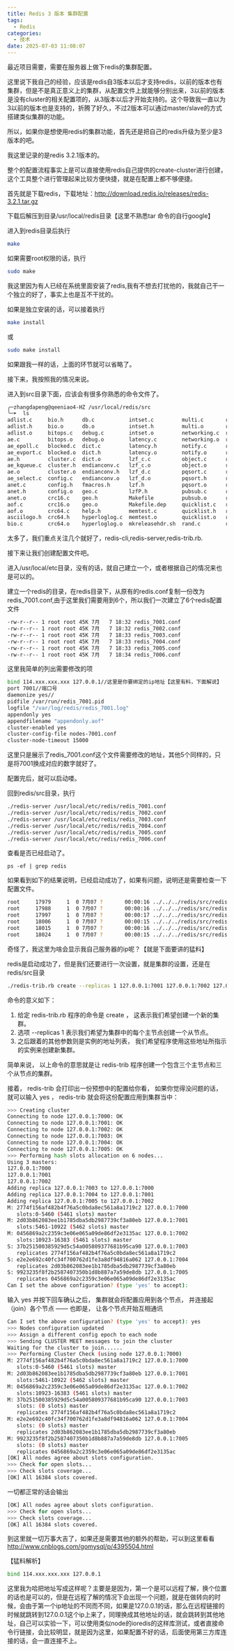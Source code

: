 ```yaml
---
title: Redis 3 版本 集群配置
tags:
  - Redis
categories:
  - 技术
date: 2025-07-03 11:08:07
---
```


最近项目需要，需要在服务器上做下redis的集群配置。

这里说下我自己的经验，应该是redis自3版本以后才支持redis，以前的版本也有集群，但是不是真正意义上的集群，从配置文件上就能够分别出来，3以前的版本是没有cluster的相关配置项的，从3版本以后才开始支持的。这个导致我一直以为3以前的版本也是支持的，折腾了好久，不过2版本可以通过master/slave的方式搭建类似集群的功能。

所以，如果你是想使用redis的集群功能，首先还是把自己的redis升级为至少是3版本的吧。

我这里记录的是redis 3.2.1版本的。

整个的配置流程事实上是可以直接使用redis自己提供的create-cluster进行创建，这个工具整个进行管理起来比较方便快捷，就是在配置上都不够便捷。

首先就是下载redis，下载地址：<http://download.redis.io/releases/redis-3.2.1.tar.gz>

下载后解压到目录/usr/local/redis目录【这里不熟悉tar 命令的自行google】

进入到redis目录后执行

```bash
make
```

如果需要root权限的话，执行

```bash
sudo make
```

我这里因为有人已经在系统里面安装了redis,我有不想去打扰他的，我就自己干一个独立的好了，事实上也是互不干扰的。

如果是独立安装的话，可以接着执行

```bash
make install
```

或

```bash
sudo make install
```

如果跟我一样的话，上面的环节就可以省略了。

接下来，我按照我的情况来说。

进入到src目录下面，应该会有很多你熟悉的命令文件了。

```bash
╭─zhangdapeng@qeeniao4-HZ /usr/local/redis/src  
╰─➤  ls
adlist.c     bio.h      db.c           intset.c         multi.c       rand.h             redis-cli.o     sds.o           sparkline.c  util.h
adlist.h     bio.o      db.o           intset.h         multi.o       rand.o             redis-sentinel  sentinel.c      sparkline.h  util.o
adlist.o     bitops.c   debug.c        intset.o         networking.c  rdb.c              redis-server    sentinel.o      sparkline.o  valgrind.sup
ae.c         bitops.o   debug.o        latency.c        networking.o  rdb.h              redis-trib.rb   server.c        syncio.c     version.h
ae_epoll.c   blocked.c  dict.c         latency.h        notify.c      rdb.o              release.c       server.h        syncio.o     ziplist.c
ae_evport.c  blocked.o  dict.h         latency.o        notify.o      redisassert.h      release.h       server.o        testhelp.h   ziplist.h
ae.h         cluster.c  dict.o         lzf_c.c          object.c      redis-benchmark    release.o       setproctitle.c  t_hash.c     ziplist.o
ae_kqueue.c  cluster.h  endianconv.c   lzf_c.o          object.o      redis-benchmark.c  replication.c   setproctitle.o  t_hash.o     zipmap.c
ae.o         cluster.o  endianconv.h   lzf_d.c          pqsort.c      redis-benchmark.o  replication.o   sha1.c          t_list.c     zipmap.h
ae_select.c  config.c   endianconv.o   lzf_d.o          pqsort.h      redis-check-aof    rio.c           sha1.h          t_list.o     zipmap.o
anet.c       config.h   fmacros.h      lzf.h            pqsort.o      redis-check-aof.c  rio.h           sha1.o          t_set.c      zmalloc.c
anet.h       config.o   geo.c          lzfP.h           pubsub.c      redis-check-aof.o  rio.o           slowlog.c       t_set.o      zmalloc.h
anet.o       crc16.c    geo.h          Makefile         pubsub.o      redis-check-rdb    scripting.c     slowlog.h       t_string.c   zmalloc.o
aof.c        crc16.o    geo.o          Makefile.dep     quicklist.c   redis-check-rdb.c  scripting.o     slowlog.o       t_string.o
aof.o        crc64.c    help.h         memtest.c        quicklist.h   redis-check-rdb.o  sdsalloc.h      solarisfixes.h  t_zset.c
asciilogo.h  crc64.h    hyperloglog.c  memtest.o        quicklist.o   redis-cli          sds.c           sort.c          t_zset.o
bio.c        crc64.o    hyperloglog.o  mkreleasehdr.sh  rand.c        redis-cli.c        sds.h           sort.o          util.c
```

太多了，我们重点关注几个就好了，redis-cli,redis-server,redis-trib.rb.

接下来让我们创建配置文件吧。

进入/usr/local/etc目录，没有的话，就自己建立一个，或者根据自己的情况来也是可以的。

建立一个redis的目录，在redis目录下，从原有的redis.conf复制一份改为redis\_7001.conf,由于这里我们需要用到6个，所以我们一次建立了6个redis配置文件

```bash
-rw-r--r-- 1 root root 45K 7月   7 18:32 redis_7001.conf
-rw-r--r-- 1 root root 45K 7月   7 18:32 redis_7002.conf
-rw-r--r-- 1 root root 45K 7月   7 18:33 redis_7003.conf
-rw-r--r-- 1 root root 45K 7月   7 18:33 redis_7004.conf
-rw-r--r-- 1 root root 45K 7月   7 18:33 redis_7005.conf
-rw-r--r-- 1 root root 45K 7月   7 18:34 redis_7006.conf
```

这里我简单的列出需要修改的项

```bash
bind 114.xxx.xxx.xxx 127.0.0.1//这里是你要绑定的ip地址【这里有料，下面解说】
port 7001//端口号
daemonize yes//
pidfile /var/run/redis_7001.pid
logfile "/var/log/redis/redis_7001.log"
appendonly yes
appendfilename "appendonly.aof"
cluster-enabled yes
cluster-config-file nodes-7001.conf
cluster-node-timeout 15000
```

这里只是展示了redis\_7001.conf这个文件需要修改的地址，其他5个同样的，只是将7001换成对应的数字就好了。

配置完后，就可以启动喽。

回到redis/src目录，执行

```bash
./redis-server /usr/local/etc/redis/redis_7001.conf
./redis-server /usr/local/etc/redis/redis_7002.conf
./redis-server /usr/local/etc/redis/redis_7003.conf
./redis-server /usr/local/etc/redis/redis_7004.conf
./redis-server /usr/local/etc/redis/redis_7005.conf
./redis-server /usr/local/etc/redis/redis_7006.conf
```

查看是否已经启动了。

`ps -ef | grep redis`

如果看到如下的结果说明，已经启动成功了，如果有问题，说明还是需要检查一下配置文件。

```bash
root     17979     1  0 7月07 ?       00:00:16 ../../../redis/src/redis-server 114.xxx.xxx.xxx:7001 [cluster]
root     17988     1  0 7月07 ?       00:00:16 ../../../redis/src/redis-server 114.xxx.xxx.xxx:7002 [cluster]
root     17997     1  0 7月07 ?       00:00:17 ../../../redis/src/redis-server 114.xxx.xxx.xxx:7003 [cluster]
root     18006     1  0 7月07 ?       00:00:15 ../../../redis/src/redis-server 114.xxx.xxx.xxx:7004 [cluster]
root     18015     1  0 7月07 ?       00:00:16 ../../../redis/src/redis-server 114.xxx.xxx.xxx:7005 [cluster]
root     18024     1  0 7月07 ?       00:00:15 ../../../redis/src/redis-server 114.xxx.xxx.xxx:7006 [cluster]
```

奇怪了，我这里为啥会显示我自己服务器的ip呢？【就是下面要讲的猛料】

redis是启动成功了，但是我们还要进行一次设置，就是集群的设置，还是在redis/src目录

```bash
./redis-trib.rb create --replicas 1 127.0.0.1:7001 127.0.0.1:7002 127.0.0.1:7003 127.0.0.1:7004 127.0.0.1:7005 127.0.0.1:7006
```

命令的意义如下：

1. 给定 redis-trib.rb 程序的命令是 create ， 这表示我们希望创建一个新的集群。
2. 选项 --replicas 1 表示我们希望为集群中的每个主节点创建一个从节点。
3. 之后跟着的其他参数则是实例的地址列表， 我们希望程序使用这些地址所指示的实例来创建新集群。

简单来说， 以上命令的意思就是让 redis-trib 程序创建一个包含三个主节点和三个从节点的集群。

接着， redis-trib 会打印出一份预想中的配置给你看， 如果你觉得没问题的话， 就可以输入 yes ， redis-trib 就会将这份配置应用到集群当中：

```bash
>>> Creating cluster
Connecting to node 127.0.0.1:7000: OK
Connecting to node 127.0.0.1:7001: OK
Connecting to node 127.0.0.1:7002: OK
Connecting to node 127.0.0.1:7003: OK
Connecting to node 127.0.0.1:7004: OK
Connecting to node 127.0.0.1:7005: OK
>>> Performing hash slots allocation on 6 nodes...
Using 3 masters:
127.0.0.1:7000
127.0.0.1:7001
127.0.0.1:7002
Adding replica 127.0.0.1:7003 to 127.0.0.1:7000
Adding replica 127.0.0.1:7004 to 127.0.0.1:7001
Adding replica 127.0.0.1:7005 to 127.0.0.1:7002
M: 2774f156af482b4f76a5c0bda8ec561a8a1719c2 127.0.0.1:7000
   slots:0-5460 (5461 slots) master
M: 2d03b862083ee1b1785dba5db2987739cf3a80eb 127.0.0.1:7001
   slots:5461-10922 (5462 slots) master
M: 0456869a2c2359c3e06e065a09de86df2e3135ac 127.0.0.1:7002
   slots:10923-16383 (5461 slots) master
S: 37b251500385929d5c54a005809377681b95ca90 127.0.0.1:7003
   replicates 2774f156af482b4f76a5c0bda8ec561a8a1719c2
S: e2e2e692c40fc34f700762d1fe3a8df94816a062 127.0.0.1:7004
   replicates 2d03b862083ee1b1785dba5db2987739cf3a80eb
S: 9923235f8f2b2587407350b1d8b887a7a59de8db 127.0.0.1:7005
   replicates 0456869a2c2359c3e06e065a09de86df2e3135ac
Can I set the above configuration? (type 'yes' to accept):
```

输入 yes 并按下回车确认之后， 集群就会将配置应用到各个节点， 并连接起（join）各个节点 —— 也即是， 让各个节点开始互相通讯

```bash
Can I set the above configuration? (type 'yes' to accept): yes
>>> Nodes configuration updated
>>> Assign a different config epoch to each node
>>> Sending CLUSTER MEET messages to join the cluster
Waiting for the cluster to join......
>>> Performing Cluster Check (using node 127.0.0.1:7000)
M: 2774f156af482b4f76a5c0bda8ec561a8a1719c2 127.0.0.1:7000
   slots:0-5460 (5461 slots) master
M: 2d03b862083ee1b1785dba5db2987739cf3a80eb 127.0.0.1:7001
   slots:5461-10922 (5462 slots) master
M: 0456869a2c2359c3e06e065a09de86df2e3135ac 127.0.0.1:7002
   slots:10923-16383 (5461 slots) master
M: 37b251500385929d5c54a005809377681b95ca90 127.0.0.1:7003
   slots: (0 slots) master
   replicates 2774f156af482b4f76a5c0bda8ec561a8a1719c2
M: e2e2e692c40fc34f700762d1fe3a8df94816a062 127.0.0.1:7004
   slots: (0 slots) master
   replicates 2d03b862083ee1b1785dba5db2987739cf3a80eb
M: 9923235f8f2b2587407350b1d8b887a7a59de8db 127.0.0.1:7005
   slots: (0 slots) master
   replicates 0456869a2c2359c3e06e065a09de86df2e3135ac
[OK] All nodes agree about slots configuration.
>>> Check for open slots...
>>> Check slots coverage...
[OK] All 16384 slots covered.
```

一切都正常的话会输出

```bash
[OK] All nodes agree about slots configuration.
>>> Check for open slots...
>>> Check slots coverage...
[OK] All 16384 slots covered.
```

到这里就一切万事大吉了，如果还是需要其他的额外的帮助，可以到这里看看<http://www.cnblogs.com/gomysql/p/4395504.html>

【猛料解析】

```bash
bind 114.xxx.xxx.xxx 127.0.0.1
```

这里我为哈把地址写成这样呢？主要是是因为，第一个是可以远程了解，换个位置的话也是可以的，但是在远程了解的情况下会出现一个问题，就是在做转向的时候，会由于第一个ip地址的不同而不同，如果是127.0.0.1的话，那么在远程链接的时候就跳转到127.0.0.1这个ip上来了，同理换成其他地址的话，就会跳转到其他地址，自己可以实验一下，可以使用类似node的ioredis的这样库测试，或者直接命令行链接，会比较明显，就是因为这里，如果配置不好的话，后面使用第三方库连接的话，会一直连接不上。


